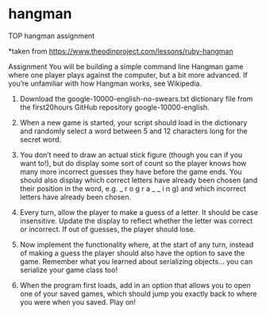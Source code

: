 # hangman
TOP hangman assignment

*taken from https://www.theodinproject.com/lessons/ruby-hangman

Assignment
You will be building a simple command line Hangman game where one player plays 
against the computer, but a bit more advanced. If you’re unfamiliar with how 
Hangman works, see Wikipedia.

1. Download the google-10000-english-no-swears.txt dictionary file from the 
first20hours GitHub repository google-10000-english.

2. When a new game is started, your script should load in the dictionary and 
randomly select a word between 5 and 12 characters long for the secret word.

3. You don’t need to draw an actual stick figure (though you can if you want 
to!), but do display some sort of count so the player knows how many more 
incorrect guesses they have before the game ends. You should also display which 
correct letters have already been chosen (and their position in the word, 
e.g. _ r o g r a _ _ i n g) and which incorrect letters have already been chosen.

4. Every turn, allow the player to make a guess of a letter. It should be case 
insensitive. Update the display to reflect whether the letter was correct or 
incorrect. If out of guesses, the player should lose.

5. Now implement the functionality where, at the start of any turn, instead of 
making a guess the player should also have the option to save the game. Remember
what you learned about serializing objects… you can serialize your game class too!

6. When the program first loads, add in an option that allows you to open one of
your saved games, which should jump you exactly back to where you were when you
saved. Play on!